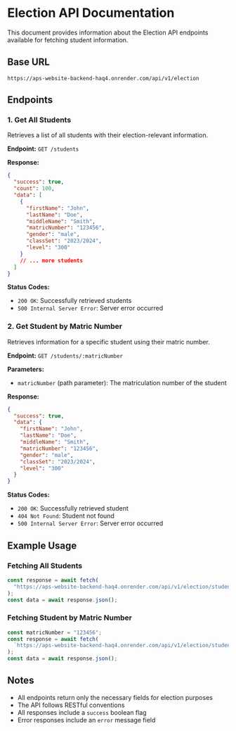 # Election API Documentation

This document provides information about the Election API endpoints available for fetching student information.

## Base URL

```
https://aps-website-backend-haq4.onrender.com/api/v1/election
```

## Endpoints

### 1. Get All Students

Retrieves a list of all students with their election-relevant information.

**Endpoint:** `GET /students`

**Response:**

```json
{
  "success": true,
  "count": 100,
  "data": [
    {
      "firstName": "John",
      "lastName": "Doe",
      "middleName": "Smith",
      "matricNumber": "123456",
      "gender": "male",
      "classSet": "2023/2024",
      "level": "300"
    }
    // ... more students
  ]
}
```

**Status Codes:**

- `200 OK`: Successfully retrieved students
- `500 Internal Server Error`: Server error occurred

### 2. Get Student by Matric Number

Retrieves information for a specific student using their matric number.

**Endpoint:** `GET /students/:matricNumber`

**Parameters:**

- `matricNumber` (path parameter): The matriculation number of the student

**Response:**

```json
{
  "success": true,
  "data": {
    "firstName": "John",
    "lastName": "Doe",
    "middleName": "Smith",
    "matricNumber": "123456",
    "gender": "male",
    "classSet": "2023/2024",
    "level": "300"
  }
}
```

**Status Codes:**

- `200 OK`: Successfully retrieved student
- `404 Not Found`: Student not found
- `500 Internal Server Error`: Server error occurred

## Example Usage

### Fetching All Students

```javascript
const response = await fetch(
  "https://aps-website-backend-haq4.onrender.com/api/v1/election/students"
);
const data = await response.json();
```

### Fetching Student by Matric Number

```javascript
const matricNumber = "123456";
const response = await fetch(
  `https://aps-website-backend-haq4.onrender.com/api/v1/election/students/${matricNumber}`
);
const data = await response.json();
```

## Notes

- All endpoints return only the necessary fields for election purposes
- The API follows RESTful conventions
- All responses include a `success` boolean flag
- Error responses include an `error` message field

